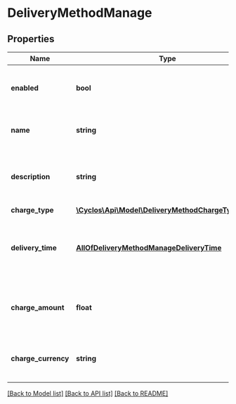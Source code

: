 # DeliveryMethodManage

## Properties
Name | Type | Description | Notes
------------ | ------------- | ------------- | -------------
**enabled** | **bool** | Whether this delivery method is enabled for new sales. | [optional] 
**name** | **string** | The visible name for this delivery method. | [optional] 
**description** | **string** | A description on how this delivery method works. | [optional] 
**charge_type** | [**\Cyclos\Api\Model\DeliveryMethodChargeTypeEnum**](DeliveryMethodChargeTypeEnum.md) |  | [optional] 
**delivery_time** | [**AllOfDeliveryMethodManageDeliveryTime**](AllOfDeliveryMethodManageDeliveryTime.md) | The maximum time interval expected for the products to be delivered. | [optional] 
**charge_amount** | **float** | The delivery price. Only makes sense if &#x60;chargeType&#x60; is &#x60;fixed&#x60;. | [optional] 
**charge_currency** | **string** | Either id or internal name of the price currency. | [optional] 

[[Back to Model list]](../../README.md#documentation-for-models) [[Back to API list]](../../README.md#documentation-for-api-endpoints) [[Back to README]](../../README.md)

